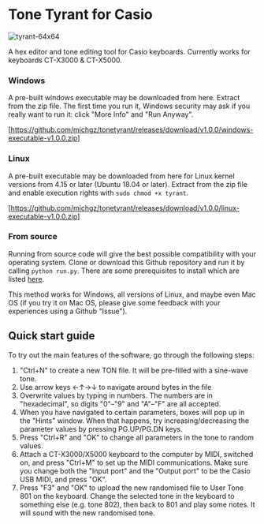 # Tone Tyrant for Casio

![tyrant-64x64](https://user-images.githubusercontent.com/42281265/149575450-a4bce95c-79d1-4836-a40a-6082bbaf9f68.png)

A hex editor and tone editing tool for Casio keyboards. Currently works for keyboards CT-X3000 & CT-X5000.

### Windows

A pre-built windows executable may be downloaded from here. Extract from the zip file. The first time you run it, Windows security may ask if you really want to run it: click "More Info" and "Run Anyway".

[https://github.com/michgz/tonetyrant/releases/download/v1.0.0/windows-executable-v1.0.0.zip]

### Linux

A pre-built executable may be downloaded from here for Linux kernel versions from 4.15 or later (Ubuntu 18.04 or later). Extract from the zip file and enable execution rights with ```sudo chmod +x tyrant```.

[https://github.com/michgz/tonetyrant/releases/download/v1.0.0/linux-executable-v1.0.0.zip]

### From source

Running from source code will give the best possible compatibility with your operating system. Clone or download this Github repository and run it by calling ```python run.py```. There are some prerequisites to install which are listed [here](Prerequisites.md).

This method works for Windows, all versions of Linux, and maybe even Mac OS (if you try it on Mac OS, please give some feedback with your experiences using a Github "Issue").

## Quick start guide

To try out the main features of the software, go through the following steps:

1. "Ctrl+N" to create a new TON file. It will be pre-filled with a sine-wave tone.
2. Use arrow keys &#8592;&#8593;&#8594;&#8595; to navigate around bytes in the file
3. Overwrite values by typing in numbers. The numbers are in "hexadecimal", so digits "0"&#8211;"9" and "A"&#8211;"F" are all accepted.
4. When you have navigated to certain parameters, boxes will pop up in the "Hints" window. When that happens, try increasing/decreasing the parameter values by pressing PG.UP/PG.DN keys.
5. Press "Ctrl+R" and "OK" to change all parameters in the tone to random values.
6. Attach a CT-X3000/X5000 keyboard to the computer by MIDI, switched on, and press "Ctrl+M" to set up the MIDI communications. Make sure you change both the "Input port" and the "Output port" to be the Casio USB MIDI, and press "OK".
7. Press "F3" and "OK" to upload the new randomised file to User Tone 801 on the keyboard. Change the selected tone in the keyboard to something else (e.g. tone 802), then back to 801 and play some notes. It will sound with the new randomised tone.
